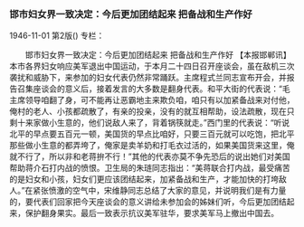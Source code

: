 ### 邯市妇女界一致决定：今后更加团结起来  把备战和生产作好

1946-11-01
第2版()
专栏：

　　邯市妇女界一致决定：今后更加团结起来
    把备战和生产作好
    【本报邯郸讯】本市各界妇女响应美军退出中国运动，于本月二十四日召开座谈会，虽在敌机三次袭扰和威胁下，来参加的妇女代表仍然非常踊跃。主席程式兰同志宣布开会，并报告召集座谈会的意义后，接着发言的大多数是翻身代表。和平大街的代表说：“毛主席领导咱翻了身，可不能再让恶霸地主来欺负咱，咱只有以加紧备战来对付他，俺村的老人、小孩都疏散了，有亲的投亲，没有的就互相帮助，设法疏散，现在只剩十来家做小生意的，他们说敌人来了，背着锅筷就走。”西门里的代表说：“听说北平的早点要五百元一顿，美国货的早点比咱好，只要三百元就可以吃饱，把北平那些做小生意的都弄垮了，俺家是卖羊奶和打毛衣过活的，如果美国货来这里，俺就不行了，所以非和老蒋拚不行！”其他的代表亦莫不争先恐后的说出她们对美国帮助蒋介石打内战的愤恨。卫生局的朱琏同志指出：“美蒋联合打内战，最受痛苦的是妇女和小孩，妇女们更应该团结起来，加紧备战和生产，才能加快的打垮敌人。”在紧张愤激的空气中，宋维静同志总结了大家的意见，并说明我们是有力量的，要代表们回家把今天座谈会的意义讲给未参加会的姊妹们听，今后更加团结起来，保护翻身果实。最后一致表示抗议美军驻华，要求美军马上撤出中国去。
